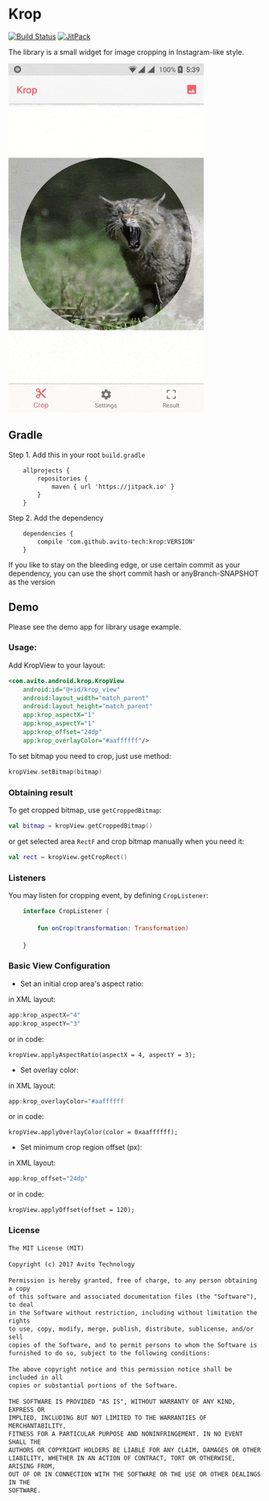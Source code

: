 # Krop
[![Build Status](https://travis-ci.org/avito-tech/krop.svg?branch=master)](https://travis-ci.org/avito-tech/krop) [![JitPack](https://jitpack.io/v/avito-tech/krop.svg)](https://jitpack.io/#avito-tech/krop)

The library is a small widget for image cropping in Instagram-like style.

![GifDemo](/art/krop-demo.gif)

## Gradle

Step 1. Add this in your root `build.gradle`

```
    allprojects {
        repositories {
            maven { url 'https://jitpack.io' }
        }
    }
```

Step 2. Add the dependency

```
    dependencies {
        compile 'com.github.avito-tech:krop:VERSION'
    }
```

If you like to stay on the bleeding edge, or use certain commit as your dependency, you can use the short commit hash or anyBranch-SNAPSHOT as the version

## Demo

Please see the demo app for library usage example.

### Usage:

Add KropView to your layout:

```xml
<com.avito.android.krop.KropView
    android:id="@+id/krop_view"
    android:layout_width="match_parent"
    android:layout_height="match_parent"
    app:krop_aspectX="1"
    app:krop_aspectY="1"
    app:krop_offset="24dp"
    app:krop_overlayColor="#aaffffff"/>
```

To set bitmap you need to crop, just use method:
```kotlin
kropView.setBitmap(bitmap)
```

### Obtaining result

To get cropped bitmap, use `getCroppedBitmap`:

```kotlin
val bitmap = kropView.getCroppedBitmap()
```

or get selected area `RectF` and crop bitmap manually when you need it:

```kotlin
val rect = kropView.getCropRect()
```

### Listeners

You may listen for cropping event, by defining `CropListener`:

```kotlin
    interface CropListener {

        fun onCrop(transformation: Transformation)

    }
```

### Basic View Configuration

* Set an initial crop area's aspect ratio:

in XML layout:
```java
app:krop_aspectX="4"
app:krop_aspectY="3"
```
or in code:
```
kropView.applyAspectRatio(aspectX = 4, aspectY = 3);
```

* Set overlay color:

in XML layout:
```java
app:krop_overlayColor="#aaffffff
```
or in code:
```
kropView.applyOverlayColor(color = 0xaaffffff);
```

* Set minimum crop region offset (px):

in XML layout:
```java
app:krop_offset="24dp"
```
or in code:
```
kropView.applyOffset(offset = 120);
```

### License

```
The MIT License (MIT)

Copyright (c) 2017 Avito Technology

Permission is hereby granted, free of charge, to any person obtaining a copy
of this software and associated documentation files (the "Software"), to deal
in the Software without restriction, including without limitation the rights
to use, copy, modify, merge, publish, distribute, sublicense, and/or sell
copies of the Software, and to permit persons to whom the Software is
furnished to do so, subject to the following conditions:

The above copyright notice and this permission notice shall be included in all
copies or substantial portions of the Software.

THE SOFTWARE IS PROVIDED "AS IS", WITHOUT WARRANTY OF ANY KIND, EXPRESS OR
IMPLIED, INCLUDING BUT NOT LIMITED TO THE WARRANTIES OF MERCHANTABILITY,
FITNESS FOR A PARTICULAR PURPOSE AND NONINFRINGEMENT. IN NO EVENT SHALL THE
AUTHORS OR COPYRIGHT HOLDERS BE LIABLE FOR ANY CLAIM, DAMAGES OR OTHER
LIABILITY, WHETHER IN AN ACTION OF CONTRACT, TORT OR OTHERWISE, ARISING FROM,
OUT OF OR IN CONNECTION WITH THE SOFTWARE OR THE USE OR OTHER DEALINGS IN THE
SOFTWARE.
```